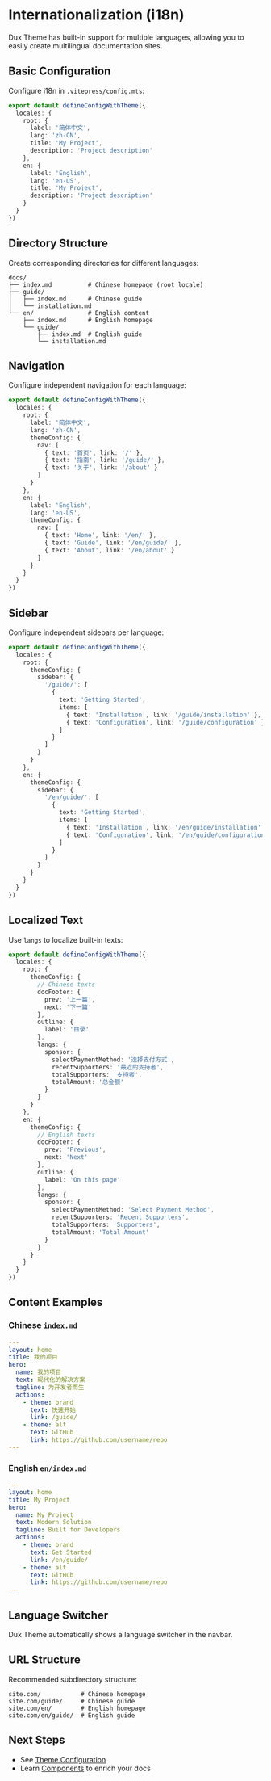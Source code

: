# Internationalization (i18n)

Dux Theme has built-in support for multiple languages, allowing you to easily create multilingual documentation sites.

## Basic Configuration

Configure i18n in `.vitepress/config.mts`:

```typescript
export default defineConfigWithTheme({
  locales: {
    root: {
      label: '简体中文',
      lang: 'zh-CN',
      title: 'My Project',
      description: 'Project description'
    },
    en: {
      label: 'English',
      lang: 'en-US',
      title: 'My Project',
      description: 'Project description'
    }
  }
})
```

## Directory Structure

Create corresponding directories for different languages:

```
docs/
├── index.md          # Chinese homepage (root locale)
├── guide/
│   ├── index.md      # Chinese guide
│   └── installation.md
└── en/               # English content
    ├── index.md      # English homepage
    └── guide/
        ├── index.md  # English guide
        └── installation.md
```

## Navigation

Configure independent navigation for each language:

```typescript
export default defineConfigWithTheme({
  locales: {
    root: {
      label: '简体中文',
      lang: 'zh-CN',
      themeConfig: {
        nav: [
          { text: '首页', link: '/' },
          { text: '指南', link: '/guide/' },
          { text: '关于', link: '/about' }
        ]
      }
    },
    en: {
      label: 'English',
      lang: 'en-US',
      themeConfig: {
        nav: [
          { text: 'Home', link: '/en/' },
          { text: 'Guide', link: '/en/guide/' },
          { text: 'About', link: '/en/about' }
        ]
      }
    }
  }
})
```

## Sidebar

Configure independent sidebars per language:

```typescript
export default defineConfigWithTheme({
  locales: {
    root: {
      themeConfig: {
        sidebar: {
          '/guide/': [
            {
              text: 'Getting Started',
              items: [
                { text: 'Installation', link: '/guide/installation' },
                { text: 'Configuration', link: '/guide/configuration' }
              ]
            }
          ]
        }
      }
    },
    en: {
      themeConfig: {
        sidebar: {
          '/en/guide/': [
            {
              text: 'Getting Started',
              items: [
                { text: 'Installation', link: '/en/guide/installation' },
                { text: 'Configuration', link: '/en/guide/configuration' }
              ]
            }
          ]
        }
      }
    }
  }
})
```

## Localized Text

Use `langs` to localize built-in texts:

```typescript
export default defineConfigWithTheme({
  locales: {
    root: {
      themeConfig: {
        // Chinese texts
        docFooter: {
          prev: '上一篇',
          next: '下一篇'
        },
        outline: {
          label: '目录'
        },
        langs: {
          sponsor: {
            selectPaymentMethod: '选择支付方式',
            recentSupporters: '最近的支持者',
            totalSupporters: '支持者',
            totalAmount: '总金额'
          }
        }
      }
    },
    en: {
      themeConfig: {
        // English texts
        docFooter: {
          prev: 'Previous',
          next: 'Next'
        },
        outline: {
          label: 'On this page'
        },
        langs: {
          sponsor: {
            selectPaymentMethod: 'Select Payment Method',
            recentSupporters: 'Recent Supporters',
            totalSupporters: 'Supporters',
            totalAmount: 'Total Amount'
          }
        }
      }
    }
  }
})
```

## Content Examples

### Chinese `index.md`

```yaml
---
layout: home
title: 我的项目
hero:
  name: 我的项目
  text: 现代化的解决方案
  tagline: 为开发者而生
  actions:
    - theme: brand
      text: 快速开始
      link: /guide/
    - theme: alt
      text: GitHub
      link: https://github.com/username/repo
---
```

### English `en/index.md`

```yaml
---
layout: home
title: My Project
hero:
  name: My Project
  text: Modern Solution
  tagline: Built for Developers
  actions:
    - theme: brand
      text: Get Started
      link: /en/guide/
    - theme: alt
      text: GitHub
      link: https://github.com/username/repo
---
```

## Language Switcher

Dux Theme automatically shows a language switcher in the navbar.

## URL Structure

Recommended subdirectory structure:

```
site.com/           # Chinese homepage
site.com/guide/     # Chinese guide
site.com/en/        # English homepage
site.com/en/guide/  # English guide
```

## Next Steps

- See [Theme Configuration](../reference/theme-config)
- Learn [Components](../reference/components) to enrich your docs